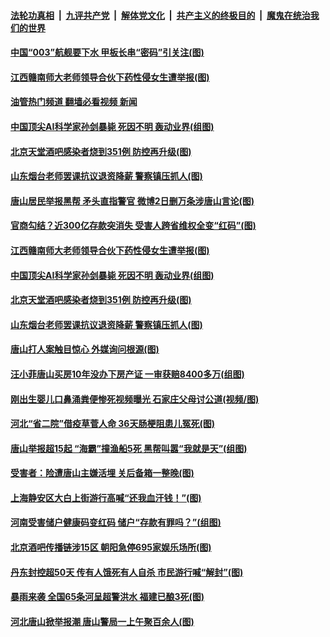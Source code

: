 ####  [法轮功真相](../../../../basic/blob/master/README.md?t=06170831) &nbsp;|&nbsp; [九评共产党](../../../../9ping.md/blob/master/README.md?t=06170831) &nbsp;|&nbsp; [解体党文化](../../../../jtdwh.md/blob/master/README.md?t=06170831)  &nbsp;|&nbsp; [共产主义的终极目的](../../../../gczydzjmd.md/blob/master/README.md?t=06170831) &nbsp;|&nbsp; [魔鬼在统治我们的世界](../../../../mgztzwmdsj.md/blob/master/README.md?t=06170831) 

#### [中国“003”航舰要下水 甲板长串“密码”引关注(图)](../pages/p1/1009403.md?t=06170831) 

#### [江西赣南师大老师领导合伙下药性侵女生遭举报(图)](../pages/p1/1009387.md?t=06170831) 

#### [油管热门频道 翻墙必看视频 新闻](http://45.76.130.85:81/youtube.html?06170831)

#### [中国顶尖AI科学家孙剑暴毙 死因不明 轰动业界(组图)](../pages/p1/1009390.md?t=06170831) 

#### [北京天堂酒吧感染者烧到351例 防控再升级(图)](../pages/p1/1009360.md?t=06170831) 

#### [山东烟台老师罢课抗议退资降薪 警察镇压抓人(图)](../pages/p1/1009350.md?t=06170831) 


#### [唐山居民举报黑帮 矛头直指警官 微博2日删万条涉唐山言论(图)](../pages/p1/1009402.md?t=06170831) 

#### [官商勾结？近300亿存款突消失 受害人跨省维权全变“红码”(图)](../pages/p1/1009376.md?t=06170831) 

#### [江西赣南师大老师领导合伙下药性侵女生遭举报(图)](../pages/p1/1009387.md?t=06170831) 

#### [中国顶尖AI科学家孙剑暴毙 死因不明 轰动业界(组图)](../pages/p1/1009390.md?t=06170831) 

#### [北京天堂酒吧感染者烧到351例 防控再升级(图)](../pages/p1/1009360.md?t=06170831) 

#### [山东烟台老师罢课抗议退资降薪 警察镇压抓人(图)](../pages/p1/1009350.md?t=06170831) 


#### [唐山打人案触目惊心 外媒询问根源(图)](../pages/p1/1009306.md?t=06170831) 

#### [汪小菲唐山买房10年没办下房产证 一审获赔8400多万(组图)](../pages/p1/1009307.md?t=06170831) 

#### [刚出生婴儿口鼻涌粪便惨死视频曝光 石家庄父母讨公道(视频/图)](../pages/p1/1009291.md?t=06170831) 

#### [河北“省二院”借疫草菅人命 36天肠梗阻患儿冤死(图)](../pages/p1/1009289.md?t=06170831) 

#### [唐山举报超15起 “海霸”撞渔船5死 黑帮叫嚣“我就是天”(组图)](../pages/p1/1009271.md?t=06170831) 

#### [受害者：险遭唐山主嫌活埋 关后备箱一整晚(图)](../pages/p1/1009259.md?t=06170831) 

#### [上海静安区大白上街游行高喊“还我血汗钱！”(图)](../pages/p1/1009257.md?t=06170831) 


#### [河南受害储户健康码变红码 储户“存款有罪吗？”(组图)](../pages/p1/1009245.md?t=06170831) 

#### [北京酒吧传播链涉15区 朝阳急停695家娱乐场所(图)](../pages/p1/1009162.md?t=06170831) 

#### [丹东封控超50天 传有人饿死有人自杀 市民游行喊“解封”(图)](../pages/p1/1009182.md?t=06170831) 

#### [暴雨来袭 全国65条河呈超警洪水 福建已酿3死(图)](../pages/p1/1009160.md?t=06170831) 

#### [河北唐山掀举报潮 唐山警局一上午聚百余人(图)](../pages/p1/1009144.md?t=06170831) 

<img src='http://gfw-breaker.win/goodnews/indexes/p1.md' width='0px' height='0px'/>
